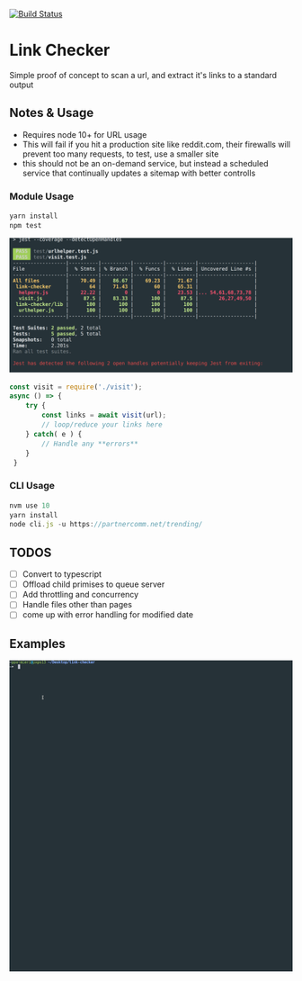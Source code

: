 [![Build Status](https://travis-ci.org/philpalmieri/simple-node-scraper.svg?branch=master)](https://travis-ci.org/philpalmieri/simple-node-scraper)


# Link Checker
Simple proof of concept to scan a url, and extract it's links to a standard output

## Notes & Usage
- Requires node 10+ for URL usage
- This will fail if you hit a production site like reddit.com, their firewalls will prevent too many requests, to test, use a smaller site
- this should not be an on-demand service, but instead a scheduled service that continually updates a sitemap with better controlls

### Module Usage
```javascript 
yarn install
npm test
```
![](images/tests.png)

```javascript
const visit = require('./visit');
async () => {
    try {
        const links = await visit(url);
        // loop/reduce your links here
    } catch( e ) {
        // Handle any **errors**
    }
 }

```

### CLI Usage
```javascript
nvm use 10
yarn install
node cli.js -u https://partnercomm.net/trending/
```

## TODOS
- [ ] Convert to typescript
- [ ] Offload child primises to queue server
- [ ] Add throttling and concurrency
- [ ] Handle files other than pages
- [ ] come up with error handling for modified date

## Examples
![](images/demo.gif)
